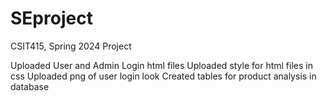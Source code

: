 # SEproject
CSIT415, Spring 2024 Project

Uploaded User and Admin Login html files
Uploaded style for html files in css
Uploaded png of user login look
Created tables for product analysis in database
